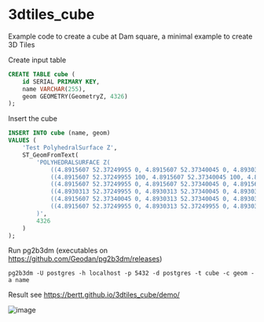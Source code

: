 # 3dtiles_cube

Example code to create a cube at Dam square, a minimal example to create 3D Tiles

Create input table 

```sql
CREATE TABLE cube (
    id SERIAL PRIMARY KEY,
    name VARCHAR(255),
    geom GEOMETRY(GeometryZ, 4326)
);
```

Insert the cube

```sql
INSERT INTO cube (name, geom)
VALUES (
    'Test PolyhedralSurface Z',
    ST_GeomFromText(
        'POLYHEDRALSURFACE Z(
            ((4.8915607 52.37249955 0, 4.8915607 52.37340045 0, 4.8930313 52.37340045 0, 4.8930313 52.37249955 0, 4.8915607 52.37249955 0)),
            ((4.8915607 52.37249955 100, 4.8915607 52.37340045 100, 4.8930313 52.37340045 100, 4.8930313 52.37249955 100, 4.8915607 52.37249955 100)),
            ((4.8915607 52.37249955 0, 4.8915607 52.37340045 0, 4.8915607 52.37340045 100, 4.8915607 52.37249955 100, 4.8915607 52.37249955 0)),
            ((4.8930313 52.37249955 0, 4.8930313 52.37340045 0, 4.8930313 52.37340045 100, 4.8930313 52.37249955 100, 4.8930313 52.37249955 0)),
            ((4.8915607 52.37340045 0, 4.8930313 52.37340045 0, 4.8930313 52.37340045 100, 4.8915607 52.37340045 100, 4.8915607 52.37340045 0)),
            ((4.8915607 52.37249955 0, 4.8930313 52.37249955 0, 4.8930313 52.37249955 100, 4.8915607 52.37249955 100, 4.8915607 52.37249955 0))
        )',
        4326
    )
);
```

Run pg2b3dm (executables on https://github.com/Geodan/pg2b3dm/releases)

```
pg2b3dm -U postgres -h localhost -p 5432 -d postgres -t cube -c geom -a name
```

Result see https://bertt.github.io/3dtiles_cube/demo/

![image](https://github.com/user-attachments/assets/8b7db318-f95e-447c-87e0-3a726986e1cb)


